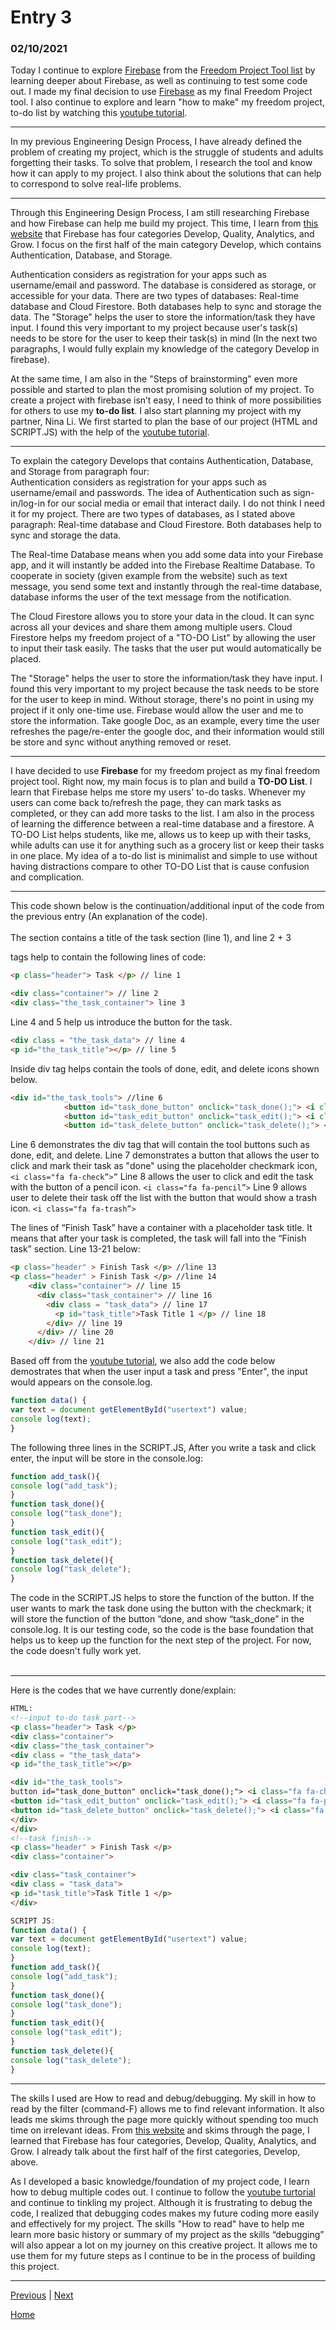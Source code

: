 # Entry 3
### 02/10/2021

Today I continue to explore [Firebase](https://firebase.google.com) from the [Freedom Project Tool list](https://docs.google.com/document/d/1oJFrErlAZvB-0V923QGOm4X3CwiceJsKot2R6Jz8Mdc/edit) by learning deeper about Firebase, as well as continuing to test some code out. I made my final decision to use [Firebase](https://firebase.google.com) as my final Freedom Project tool.  I also continue to explore and learn "how to make" my freedom project, to-do list by watching this [youtube tutorial](https://www.youtube.com/results?search_query=javascript+firebase).

_________________

In my previous Engineering Design Process, I have already defined the problem of creating my project, which is the struggle of students and adults forgetting their tasks. To solve that problem, I research the tool and know how it can apply to my project. I also think about the solutions that can help to correspond to solve real-life problems.
<br>
___

Through this Engineering Design Process, I am still researching Firebase and how Firebase can help me build my project. This time, I learn from [this website](https://firebasetutorials.com/what-can-firebase-do/) that Firebase has four categories Develop, Quality, Analytics, and Grow.  I focus on the first half of the main category Develop, which contains Authentication, Database, and Storage.
<br>

Authentication considers as registration for your apps such as username/email and password. The database is considered as storage, or accessible for your data. There are two types of databases: Real-time database and Cloud Firestore. Both databases help to sync and storage the data. The "Storage" helps the user to store the information/task they have input.  I found this very important to my project because user's task(s) needs to be store for the user to keep their task(s) in mind (In the next two paragraphs, I would fully explain my knowledge of the category Develop in firebase).
<br>

 At the same time, I am also in the "Steps of brainstorming" even more possible and started to plan the most promising solution of my project.  To create a project with firebase isn’t easy, I need to think of more possibilities for others to use my <b>to-do list</b>.  I also start planning my project with my partner, Nina Li. We first started to plan the base of our project (HTML and SCRIPT.JS) with the help of the <a href="https://www.youtube.com/watchI ?v=pSVHDk4hK8Y"> youtube tutorial</a>.
<br>

_________________

To explain the category Develops that contains Authentication, Database, and Storage from paragraph four:
<br>
Authentication considers as registration for your apps such as username/email and passwords. The idea of Authentication such as sign-in/log-in for our social media or email that interact daily. I do not think I need it for my project.
There are two types of databases, as I stated above paragraph: Real-time database and Cloud Firestore. Both databases help to sync and storage the data.
<br>

The Real-time Database means when you add some data into your Firebase app, and it will instantly be added into the Firebase Realtime Database. To cooperate in society (given example from the website) such as text message, you send some text and instantly through the real-time database, database informs the user of the text message from the notification.
<br>

The Cloud Firestore allows you to store your data in the cloud. It can sync across all your devices and share them among multiple users. Cloud Firestore helps my freedom project of a "TO-DO List" by allowing the user to input their task easily. The tasks that the user put would automatically be placed.
<br>

The "Storage" helps the user to store the information/task they have input. I found this very important to my project because the task needs to be store for the user to keep in mind.  Without storage, there's no point in using my project if it only one-time use. Firebase would allow the user and me to store the information. Take google Doc, as an example, every time the user refreshes the page/re-enter the google doc, and their information would still be store and sync without anything removed or reset.
<br>
_________________

I have decided to use **Firebase** for my freedom project as my final freedom project tool. Right now, my main focus is to plan and build a **TO-DO List**.  I learn that Firebase helps me store my users' to-do tasks. Whenever my users can come back to/refresh the page, they can mark tasks as completed, or they can add more tasks to the list. I am also in the process of learning the difference between a real-time database and a firestore. 
A TO-DO List helps students, like me, allows us to keep up with their tasks, while adults can use it for anything such as a grocery list or keep their tasks in one place. My idea of a to-do list is minimalist and simple to use without having distractions compare to other TO-DO List that is cause confusion and complication.
<br>

_________________

This code shown below is the continuation/additional input of the code from the previous entry (An explanation of the code).
<br>
</br>
The <body> section contains a title of the task section (line 1), and line 2 + 3 <div> tags help to contain the following lines of code:
```HTML
<p class="header"> Task </p> // line 1 
```
``` HTML
<div class="container"> // line 2 
<div class="the_task_container"> line 3
```
Line 4 and 5 help us introduce the button for the task.
```HTML
<div class = "the_task_data"> // line 4
<p id="the_task_title"></p> // line 5
```

Inside div tag helps contain the tools of done, edit, and delete icons shown below.
```HTML
<div id="the_task_tools"> //line 6
            <button id="task_done_button" onclick="task_done();"> <i class="fa fa-check"> </i>  </button> // line 7
            <button id="task_edit_button" onclick="task_edit();"> <i class="fa fa-pencil"> </i>  </button> // line 8
            <button id="task_delete_button" onclick="task_delete();"> <i class="fa fa-trash"> </i>  </button>// line 9
``` 
Line 6 demonstrates the div tag that will contain the tool buttons such as done, edit, and delete.
Line 7 demonstrates a button that allows the user to click and mark their task as "done" using the placeholder checkmark icon, ```<i class="fa fa-check”>”```
Line 8 allows the user to click and edit the task with the button of a pencil icon. ```<i class="fa fa-pencil”>```
Line 9 allows user to delete their task off the list with the button that would show a trash icon. ```<i class="fa fa-trash”>``` 

The lines of “Finish Task” have a container with a placeholder task title.
It means that after your task is completed, the task will fall into the “Finish task” section.
Line 13-21 below:
>
```HTML
<p class="header" > Finish Task </p> //line 13 
<p class="header" > Finish Task </p> //line 14
    <div class="container"> // line 15
      <div class="task_container"> // line 16
        <div class = "task_data"> // line 17
          <p id="task_title">Task Title 1 </p> // line 18
        </div> // line 19
      </div> // line 20
    </div> // line 21
```

Based off from the [youtube tutorial](https://www.youtube.com/results?search_query=javascript+firebase), we also add the code below demostrates that when the user input a task and press "Enter", the input would appears on the console.log.
```javascript
function data() {
var text = document getElementById("usertext") value;
console log(text);
}
```

The following three lines in the SCRIPT.JS, After you write a task and click enter, the input will be store in the console.log:

```javascript
function add_task(){
console log("add_task");
}
function task_done(){
console log("task_done");
}
function task_edit(){
console log("task_edit");
}
function task_delete(){
console log("task_delete");
}
```

The code in the SCRIPT.JS helps to store the function of the button. If the user wants to mark the task done using the button with the checkmark; it will store the function of the button “done, and show “task_done” in the console.log.  It is our testing code, so the code is the base foundation that helps us to keep up the function for the next step of the project. For now, the code doesn't fully work yet.
<br>
</br>
_________
Here is the codes that we have currently done/explain: 
````HTML
HTML:
<!--input to-do task part-->
<p class="header"> Task </p>
<div class="container">
<div class="the_task_container">
<div class = "the_task_data">
<p id="the_task_title"></p>

<div id="the_task_tools">
button id="task_done_button" onclick="task_done();"> <i class="fa fa-check"> </i> </button>
<button id="task_edit_button" onclick="task_edit();"> <i class="fa fa-pencil"> </i> </button>
<button id="task_delete_button" onclick="task_delete();"> <i class="fa fa-trash"> </i> </button>
</div>
</div>
<!--task finish-->
<p class="header" > Finish Task </p>
<div class="container">

<div class="task_container">
<div class = "task_data">
<p id="task_title">Task Title 1 </p>
</div>
````

```javascript
SCRIPT JS:
function data() {
var text = document getElementById("usertext") value;
console log(text);
}
function add_task(){
console log("add_task");
}
function task_done(){
console log("task_done");
}
function task_edit(){
console log("task_edit");
}
function task_delete(){
console log("task_delete");
}
```
_________________
The skills I used are How to read and debug/debugging. My skill in how to read by the filter (command-F) allows me to find relevant information. It also leads me skims through the page more quickly without spending too much time on irrelevant ideas. From [this website](https://firebasetutorials.com/what-can-firebase-do/) and skims through the page, I learned that Firebase has four categories, Develop, Quality, Analytics, and Grow. I already talk about the first half of the first categories, Develop, above. 

As I developed a basic knowledge/foundation of my project code, I learn how to debug multiple codes out. I continue to follow the [youtube turtorial](https://www.youtube.com/watch?v=pSVHDk4hK8Y) and continue to tinkling my project. Although it is frustrating to debug the code, I realized that debugging codes makes my future coding more easily and effectively for my project. The skills "How to read" have to help me learn more basic history or summary of my project as the skills “debugging” will also appear a lot on my journey on this creative project. It allows me to use them for my future steps as I continue to be in the process of building this project.

_________________


[Previous](entry02.md) | [Next](entry04.md)

[Home](../README.md)
